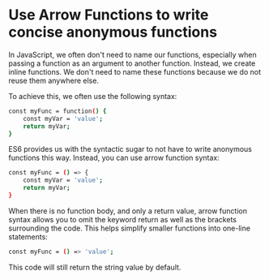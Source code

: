 # Use Arrow Functions to write concise anonymous functions

In JavaScript, we often don't need to name our functions, especially when passing a function as an argument to another function. Instead, we create inline functions. We don't need to name these functions because we do not reuse them anywhere else.

To achieve this, we often use the following syntax:

```sh
const myFunc = function() {
    const myVar = 'value';
    return myVar;
}
```
ES6 provides us with the syntactic sugar to not have to write anonymous functions this way. Instead, you can use arrow function syntax:

```sh
const myFunc = () => {
    const myVar = 'value';
    return myVar;
}
```
When there is no function body, and only a return value, arrow function syntax allows you to omit the keyword return as well as the brackets surrounding the code. This helps simplify smaller functions into one-line statements:

```sh
const myFunc = () => 'value';
```
This code will still return the string value by default.
